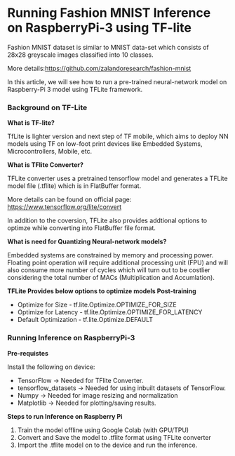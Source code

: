 # **Running Fashion MNIST Inference on RaspberryPi-3 using  TF-lite**

Fashion MNIST dataset is similar to MNIST data-set which consists of 28x28 greyscale images classified into 10 classes.

More details:https://github.com/zalandoresearch/fashion-mnist

In this article, we will see how to run a pre-trained neural-network model on Raspberry-Pi 3 model using TFLite framework.

### **Background on TF-Lite**

 **What is TF-lite?**

TfLite is lighter version and next step of TF mobile, which aims to deploy NN models using TF on low-foot print devices like Embedded Systems, Microcontrollers, Mobile, etc.

**What is TFlite Converter?**

TFLite converter uses a pretrained tensorflow model and generates a TFLite model file (.tflite) which is in FlatBuffer format.

More details can be found on official page: https://www.tensorflow.org/lite/convert

In addition to the coversion, TFLite also provides addtional options to optimze while converting into FlatBuffer file format.

**What is need for Quantizing Neural-network models?**

Embedded systems are constrained by memory and processing power. Floating point operation will require additional processing unit (FPU) and will also consume more number of cycles which will turn out to be costlier considering the total number of MACs (Multiplication and Accumlation).

**TFLite Provides below options to optimize models Post-training**

*   Optimize for Size    - tf.lite.Optimize.OPTIMIZE_FOR_SIZE
*   Optimize for Latency - tf.lite.Optimize.OPTIMIZE_FOR_LATENCY
*   Default Optimization - tf.lite.Optimize.DEFAULT


### **Running Inference on RaspberryPi-3**

**Pre-requistes**

Install the following on device:
*   TensorFlow -> Needed for TFlite Converter.
*   tensorflow_datasets -> Needed for using inbuilt datasets of TensorFlow.
*   Numpy -> Needed for image resizing and normalization
*   Matplotlib -> Needed for plotting/saving results.

**Steps to run Inference on Raspberry Pi**
1. Train the model offline using Google Colab (with GPU/TPU)
2. Convert and Save the model to .tflite format using TFLite converter 
3. Import the .tflite model on to the device and run the inference.